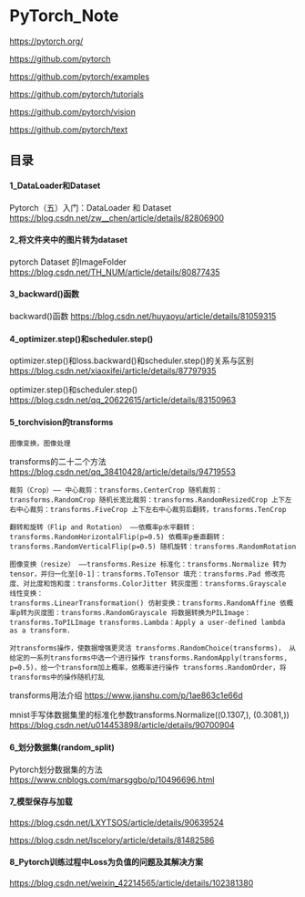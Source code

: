# PyTorch_Note

https://pytorch.org/

https://github.com/pytorch

https://github.com/pytorch/examples

https://github.com/pytorch/tutorials

https://github.com/pytorch/vision

https://github.com/pytorch/text

## 目录

#### 1_DataLoader和Dataset 

Pytorch（五）入门：DataLoader 和 Dataset https://blog.csdn.net/zw__chen/article/details/82806900

#### 2_将文件夹中的图片转为dataset

pytorch Dataset 的ImageFolder https://blog.csdn.net/TH_NUM/article/details/80877435

#### 3_backward()函数

backward()函数 https://blog.csdn.net/huyaoyu/article/details/81059315

#### 4_optimizer.step()和scheduler.step()

optimizer.step()和loss.backward()和scheduler.step()的关系与区别 https://blog.csdn.net/xiaoxifei/article/details/87797935

optimizer.step()和scheduler.step() https://blog.csdn.net/qq_20622615/article/details/83150963

#### 5_torchvision的transforms

```
图像变换，图像处理
```

transforms的二十二个方法 https://blog.csdn.net/qq_38410428/article/details/94719553
```
裁剪（Crop）—— 中心裁剪：transforms.CenterCrop 随机裁剪：transforms.RandomCrop 随机长宽比裁剪：transforms.RandomResizedCrop 上下左右中心裁剪：transforms.FiveCrop 上下左右中心裁剪后翻转，transforms.TenCrop

翻转和旋转（Flip and Rotation） ——依概率p水平翻转：transforms.RandomHorizontalFlip(p=0.5) 依概率p垂直翻转：transforms.RandomVerticalFlip(p=0.5) 随机旋转：transforms.RandomRotation

图像变换（resize） ——transforms.Resize 标准化：transforms.Normalize 转为tensor，并归一化至[0-1]：transforms.ToTensor 填充：transforms.Pad 修改亮度、对比度和饱和度：transforms.ColorJitter 转灰度图：transforms.Grayscale 线性变换：
transforms.LinearTransformation() 仿射变换：transforms.RandomAffine 依概率p转为灰度图：transforms.RandomGrayscale 将数据转换为PILImage：transforms.ToPILImage transforms.Lambda：Apply a user-defined lambda as a transform.

对transforms操作，使数据增强更灵活 transforms.RandomChoice(transforms)， 从给定的一系列transforms中选一个进行操作 transforms.RandomApply(transforms, p=0.5)，给一个transform加上概率，依概率进行操作 transforms.RandomOrder，将transforms中的操作随机打乱
```

transforms用法介绍 https://www.jianshu.com/p/1ae863c1e66d

mnist手写体数据集里的标准化参数transforms.Normalize((0.1307,), (0.3081,)) https://blog.csdn.net/u014453898/article/details/90700904

#### 6_划分数据集(random_split)

Pytorch划分数据集的方法 https://www.cnblogs.com/marsggbo/p/10496696.html

#### 7_模型保存与加载

https://blog.csdn.net/LXYTSOS/article/details/90639524

https://blog.csdn.net/lscelory/article/details/81482586

#### 8_Pytorch训练过程中Loss为负值的问题及其解决方案

https://blog.csdn.net/weixin_42214565/article/details/102381380

